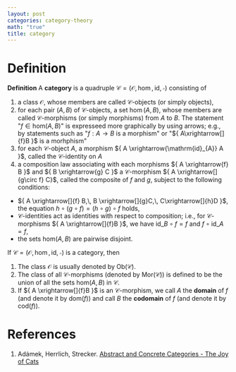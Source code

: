 ```yaml
---
layout: post
categories: category-theory
math: "true"
title: category
---
```

# Definition

**Definition** A **category** is a quadruple ${ \mathcal{C}=(\mathcal{O},\hom,\mathrm{id},\circ) }$ consisting of
1. a class ${ \mathcal{O} }$, whose members are called ${ \mathcal{C} }$-objects (or simply objects),
2. for each pair ${ (A,B) }$ of ${ \mathcal{C} }$-objects, a set ${ \hom(A,B) }$, whose members are called ${ \mathcal{C} }$-morphisms (or simply morphisms) from ${ A }$ to ${ B }$. The statement "${ f \in \mathrm{hom}(A,B) }$" is expresseed more graphically by using arrows; e.g., by statements such as "${ f: A \to B }$ is a morphism" or "${ A\xrightarrow[]{f}B }$ is a morhphism"
3. for each ${ \mathcal{C} }$-object ${ A }$, a morphism ${ A \xrightarrow{\mathrm{id}_{A}} A }$, called the ${ \mathcal{C} }$-identity on ${ A }$
4. a composition law associating with each morphisms ${ A \xrightarrow{f} B }$ and ${ B \xrightarrow{g} C }$ a ${ \mathcal{C} }$-morphism ${ A \xrightarrow[]{g\circ f} C}$, called the composite of ${ f }$ and ${ g }$, subject to the following conditions:
-  ${ A \xrightarrow[]{f} B,\, B \xrightarrow[]{g}C,\, C\xrightarrow[]{h}D }$, the equation ${ h\circ (g \circ f) = (h \circ g ) \circ f }$ holds,
- ${ \mathcal{C} }$-identities act as identities with respect to composition; i.e., for ${ \mathcal{C} }$-morphisms ${ A \xrightarrow[]{f}B }$, we have ${ \mathrm{id}\_{B} \circ f=f}$ and ${ f \circ \mathrm{id}\_{A} = f}$, 
- the sets ${ \mathrm{hom}(A,B) }$ are pairwise disjoint.

If ${ \mathcal{C}=(\mathcal{O},\hom,\mathrm{id},\circ)}$ is a category, then
1. The class ${ \mathcal{O} }$ is usually denoted by ${ \mathrm{Ob}(\mathcal{C}) }$.
2. The class of all ${ \mathcal{C} }$-morphisms (denoted by ${ \mathrm{Mor}(\mathcal{C})) }$ is defined to be the union of all the sets ${ \mathrm{hom}(A,B) }$ in ${ \mathcal{C} }$.
3. If ${ A \xrightarrow[]{f}B }$ is an ${ \mathcal{C} }$-morphism, we call ${ A }$ the **domain** of ${ f }$ (and denote it by ${ \mathrm{dom}(f) }$) and call ${ B }$ the **codomain** of ${ f }$ (and denote it by ${ \mathrm{cod}(f) }$).

# References

1. Adámek, Herrlich, Strecker. [Abstract and Concrete Categories - The Joy of Cats](http://katmat.math.uni-bremen.de/acc/)